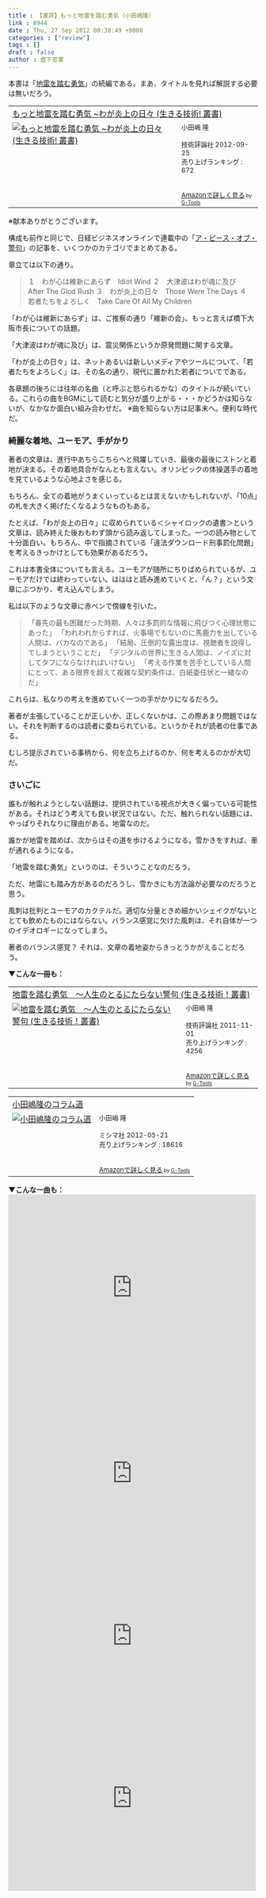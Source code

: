```yaml
---
title : 【書評】もっと地雷を踏む勇気（小田嶋隆）
link : 8944
date : Thu, 27 Sep 2012 00:38:49 +0000
categories : ["review"]
tags : []
draft : false
author : 倉下忠憲
---
```


本書は「<a href="https://rashita.net/blog/?p=6924">地雷を踏む勇気</a>」の続編である。まあ、タイトルを見れば解説する必要は無いだろう。

<table  border="0" cellpadding="5"><tr><td colspan="2"><a href="http://www.amazon.co.jp/%E3%82%82%E3%81%A3%E3%81%A8%E5%9C%B0%E9%9B%B7%E3%82%92%E8%B8%8F%E3%82%80%E5%8B%87%E6%B0%97-%7E%E3%82%8F%E3%81%8C%E7%82%8E%E4%B8%8A%E3%81%AE%E6%97%A5%E3%80%85-%E7%94%9F%E3%81%8D%E3%82%8B%E6%8A%80%E8%A1%93-%E5%8F%A2%E6%9B%B8-%E5%B0%8F%E7%94%B0%E5%B6%8B/dp/4774153168%3FSubscriptionId%3D15SMZCTB9V8NGR2TW082%26tag%3Drashita1000-22%26linkCode%3Dxm2%26camp%3D2025%26creative%3D165953%26creativeASIN%3D4774153168" target="_blank">もっと地雷を踏む勇気 ~わが炎上の日々 (生きる技術! 叢書)</a><img src="http://www.assoc-amazon.jp/e/ir?t=rashita1000-22&l=ur2&o=9" width="1" height="1" style="border: none;" alt="" /></td></tr><tr><td valign="top"><a href="http://www.amazon.co.jp/%E3%82%82%E3%81%A3%E3%81%A8%E5%9C%B0%E9%9B%B7%E3%82%92%E8%B8%8F%E3%82%80%E5%8B%87%E6%B0%97-%7E%E3%82%8F%E3%81%8C%E7%82%8E%E4%B8%8A%E3%81%AE%E6%97%A5%E3%80%85-%E7%94%9F%E3%81%8D%E3%82%8B%E6%8A%80%E8%A1%93-%E5%8F%A2%E6%9B%B8-%E5%B0%8F%E7%94%B0%E5%B6%8B/dp/4774153168%3FSubscriptionId%3D15SMZCTB9V8NGR2TW082%26tag%3Drashita1000-22%26linkCode%3Dxm2%26camp%3D2025%26creative%3D165953%26creativeASIN%3D4774153168" target="_blank"><img src="http://ecx.images-amazon.com/images/I/51n50F%2B2X9L._SL160_.jpg" border="0" alt="もっと地雷を踏む勇気 ~わが炎上の日々 (生きる技術! 叢書)" /></a></td><td valign="top"><font size="-1">小田嶋 隆 <br /><br />技術評論社  2012-09-25<br />売り上げランキング : 672<br /><br /><br /><a href="http://www.amazon.co.jp/%E3%82%82%E3%81%A3%E3%81%A8%E5%9C%B0%E9%9B%B7%E3%82%92%E8%B8%8F%E3%82%80%E5%8B%87%E6%B0%97-%7E%E3%82%8F%E3%81%8C%E7%82%8E%E4%B8%8A%E3%81%AE%E6%97%A5%E3%80%85-%E7%94%9F%E3%81%8D%E3%82%8B%E6%8A%80%E8%A1%93-%E5%8F%A2%E6%9B%B8-%E5%B0%8F%E7%94%B0%E5%B6%8B/dp/4774153168%3FSubscriptionId%3D15SMZCTB9V8NGR2TW082%26tag%3Drashita1000-22%26linkCode%3Dxm2%26camp%3D2025%26creative%3D165953%26creativeASIN%3D4774153168" target="_blank">Amazonで詳しく見る</a></font><font size="-2"> by <a href="http://www.goodpic.com/mt/aws/index.html" >G-Tools</a></font></td></tr></table>
※献本ありがとうございます。

構成も前作と同じで、日経ビジネスオンラインで連載中の「<a href="http://business.nikkeibp.co.jp/article/life/20081022/174784/">ア・ピース・オブ・警句</a>」の記事を、いくつかのカテゴリでまとめてある。

章立ては以下の通り。

<blockquote>
１　わが心は維新にあらず　Idiot Wind
２　大津波はわが魂に及び　After The Glod Rush
３　わが炎上の日々　Those Were The Days
４　若者たちをよろしく　Take Care Of All My Children
</blockquote>

「わが心は維新にあらず」は、ご推察の通り「維新の会」、もっと言えば橋下大阪市長についての話題。

「大津波はわが魂に及び」は、震災関係というか原発問題に関する文章。

「わが炎上の日々」は、ネットあるいは新しいメディアやツールについて、「若者たちをよろしく」は、その名の通り、現代に置かれた若者についてである。

各章題の後ろには往年の名曲（と呼ぶと怒られるかな）のタイトルが続いている。これらの曲をBGMにして読むと気分が盛り上がる・・・かどうかは知らないが、なかなか面白い組み合わせだ。
※曲を知らない方は記事末へ。便利な時代だ。

<h3>綺麗な着地、ユーモア、手がかり</h3>
著者の文章は、進行中あちらこちらへと飛躍していき、最後の最後にストンと着地が決まる。その着地具合がなんとも言えない。オリンピックの体操選手の着地を見ているような心地よさを感じる。

もちろん、全ての着地がうまくいっているとは言えないかもしれないが、「10点」の札を大きく掲げたくなるようなものもある。

たとえば、「わが炎上の日々」に収められている＜シャイロックの遺書＞という文章は、読み終えた後おもわず頭から読み返してしまった。一つの読み物として十分面白い。もちろん、中で指摘されている「違法ダウンロード刑事罰化問題」を考えるきっかけとしても効果があるだろう。

これは本書全体についても言える。ユーモアが随所にちりばめられているが、ユーモアだけでは終わっていない。はははと読み進めていくと、「ん？」という文章にぶつかり、考え込んでしまう。

私は以下のような文章に赤ペンで傍線を引いた。

<blockquote>
「春先の最も困難だった時期、人々は多罰的な情報に飛びつく心理状態にあった」
「われわれからすれば、火事場でもないのに馬鹿力を出している人間は、バカなのである」
「結局、圧倒的な露出度は、視聴者を説得してしまうということだ」
「デジタルの世界に生きる人間は、ノイズに対してタフにならなければいけない」
「考える作業を苦手としている人間にとって、ある限界を超えて複雑な契約条件は、白紙委任状と一緒なのだ」
</blockquote>

これらは、私なりの考えを進めていく一つの手がかりになるだろう。

著者が主張していることが正しいか、正しくないかは、この際あまり問題ではない。それを判断するのは読者に委ねられている。というかそれが読者の仕事である。

むしろ提示されている事柄から、何を立ち上げるのか、何を考えるのかが大切だ。

<h3>さいごに</h3>
誰もが触れようとしない話題は、提供されている視点が大きく偏っている可能性がある。それはどう考えても良い状況ではない。ただ、触れられない話題には、やっぱりそれなりに理由がある。地雷なのだ。

誰かが地雷を踏めば、次からはその道を歩けるようになる。雪かきをすれば、車が通れるようになる。

「地雷を踏む勇気」というのは、そういうことなのだろう。

ただ、地雷にも踏み方があるのだろうし、雪かきにも方法論が必要なのだろうと思う。

風刺は批判とユーモアのカクテルだ。適切な分量ときめ細かいシェイクがないととても飲めたものにはならない。バランス感覚に欠けた風刺は、それ自体が一つのイデオロギーになってしまう。

著者のバランス感覚？
それは、文章の着地姿からきっとうかがえることだろう。

<strong>▼こんな一冊も：</strong>
<table  border="0" cellpadding="5"><tr><td colspan="2"><a href="http://www.amazon.co.jp/%E5%9C%B0%E9%9B%B7%E3%82%92%E8%B8%8F%E3%82%80%E5%8B%87%E6%B0%97-%EF%BD%9E%E4%BA%BA%E7%94%9F%E3%81%AE%E3%81%A8%E3%82%8B%E3%81%AB%E3%81%9F%E3%82%89%E3%81%AA%E3%81%84%E8%AD%A6%E5%8F%A5-%E7%94%9F%E3%81%8D%E3%82%8B%E6%8A%80%E8%A1%93%EF%BC%81%E5%8F%A2%E6%9B%B8-%E5%B0%8F%E7%94%B0%E5%B6%8B-%E9%9A%86/dp/4774148709%3FSubscriptionId%3D15SMZCTB9V8NGR2TW082%26tag%3Drashita1000-22%26linkCode%3Dxm2%26camp%3D2025%26creative%3D165953%26creativeASIN%3D4774148709" target="_blank">地雷を踏む勇気　～人生のとるにたらない警句 (生きる技術！叢書)</a><img src="http://www.assoc-amazon.jp/e/ir?t=rashita1000-22&l=ur2&o=9" width="1" height="1" style="border: none;" alt="" /></td></tr><tr><td valign="top"><a href="http://www.amazon.co.jp/%E5%9C%B0%E9%9B%B7%E3%82%92%E8%B8%8F%E3%82%80%E5%8B%87%E6%B0%97-%EF%BD%9E%E4%BA%BA%E7%94%9F%E3%81%AE%E3%81%A8%E3%82%8B%E3%81%AB%E3%81%9F%E3%82%89%E3%81%AA%E3%81%84%E8%AD%A6%E5%8F%A5-%E7%94%9F%E3%81%8D%E3%82%8B%E6%8A%80%E8%A1%93%EF%BC%81%E5%8F%A2%E6%9B%B8-%E5%B0%8F%E7%94%B0%E5%B6%8B-%E9%9A%86/dp/4774148709%3FSubscriptionId%3D15SMZCTB9V8NGR2TW082%26tag%3Drashita1000-22%26linkCode%3Dxm2%26camp%3D2025%26creative%3D165953%26creativeASIN%3D4774148709" target="_blank"><img src="http://ecx.images-amazon.com/images/I/51hBVlGQrDL._SL160_.jpg" border="0" alt="地雷を踏む勇気　～人生のとるにたらない警句 (生きる技術！叢書)" /></a></td><td valign="top"><font size="-1">小田嶋 隆 <br /><br />技術評論社  2011-11-01<br />売り上げランキング : 4256<br /><br /><br /><a href="http://www.amazon.co.jp/%E5%9C%B0%E9%9B%B7%E3%82%92%E8%B8%8F%E3%82%80%E5%8B%87%E6%B0%97-%EF%BD%9E%E4%BA%BA%E7%94%9F%E3%81%AE%E3%81%A8%E3%82%8B%E3%81%AB%E3%81%9F%E3%82%89%E3%81%AA%E3%81%84%E8%AD%A6%E5%8F%A5-%E7%94%9F%E3%81%8D%E3%82%8B%E6%8A%80%E8%A1%93%EF%BC%81%E5%8F%A2%E6%9B%B8-%E5%B0%8F%E7%94%B0%E5%B6%8B-%E9%9A%86/dp/4774148709%3FSubscriptionId%3D15SMZCTB9V8NGR2TW082%26tag%3Drashita1000-22%26linkCode%3Dxm2%26camp%3D2025%26creative%3D165953%26creativeASIN%3D4774148709" target="_blank">Amazonで詳しく見る</a></font><font size="-2"> by <a href="http://www.goodpic.com/mt/aws/index.html" >G-Tools</a></font></td></tr></table>

<table  border="0" cellpadding="5"><tr><td colspan="2"><a href="http://www.amazon.co.jp/%E5%B0%8F%E7%94%B0%E5%B6%8B%E9%9A%86%E3%81%AE%E3%82%B3%E3%83%A9%E3%83%A0%E9%81%93-%E5%B0%8F%E7%94%B0%E5%B6%8B-%E9%9A%86/dp/4903908356%3FSubscriptionId%3D15SMZCTB9V8NGR2TW082%26tag%3Drashita1000-22%26linkCode%3Dxm2%26camp%3D2025%26creative%3D165953%26creativeASIN%3D4903908356" target="_blank">小田嶋隆のコラム道</a><img src="http://www.assoc-amazon.jp/e/ir?t=rashita1000-22&l=ur2&o=9" width="1" height="1" style="border: none;" alt="" /></td></tr><tr><td valign="top"><a href="http://www.amazon.co.jp/%E5%B0%8F%E7%94%B0%E5%B6%8B%E9%9A%86%E3%81%AE%E3%82%B3%E3%83%A9%E3%83%A0%E9%81%93-%E5%B0%8F%E7%94%B0%E5%B6%8B-%E9%9A%86/dp/4903908356%3FSubscriptionId%3D15SMZCTB9V8NGR2TW082%26tag%3Drashita1000-22%26linkCode%3Dxm2%26camp%3D2025%26creative%3D165953%26creativeASIN%3D4903908356" target="_blank"><img src="http://ecx.images-amazon.com/images/I/31C3%2BjISF0L._SL160_.jpg" border="0" alt="小田嶋隆のコラム道" /></a></td><td valign="top"><font size="-1">小田嶋 隆 <br /><br />ミシマ社  2012-05-21<br />売り上げランキング : 18616<br /><br /><br /><a href="http://www.amazon.co.jp/%E5%B0%8F%E7%94%B0%E5%B6%8B%E9%9A%86%E3%81%AE%E3%82%B3%E3%83%A9%E3%83%A0%E9%81%93-%E5%B0%8F%E7%94%B0%E5%B6%8B-%E9%9A%86/dp/4903908356%3FSubscriptionId%3D15SMZCTB9V8NGR2TW082%26tag%3Drashita1000-22%26linkCode%3Dxm2%26camp%3D2025%26creative%3D165953%26creativeASIN%3D4903908356" target="_blank">Amazonで詳しく見る</a></font><font size="-2"> by <a href="http://www.goodpic.com/mt/aws/index.html" >G-Tools</a></font></td></tr></table>

<strong>
▼こんな一曲も：</strong>
<iframe width="500" height="375" src="http://www.youtube.com/embed/-9HPnhIhiQg" frameborder="0" allowfullscreen></iframe>

<iframe width="500" height="375" src="http://www.youtube.com/embed/KwjsYWGvaJo" frameborder="0" allowfullscreen></iframe>

<iframe width="500" height="281" src="http://www.youtube.com/embed/GielMXWQlbw" frameborder="0" allowfullscreen></iframe>

<iframe width="500" height="375" src="http://www.youtube.com/embed/Y1ehe3lsS3I" frameborder="0" allowfullscreen></iframe>